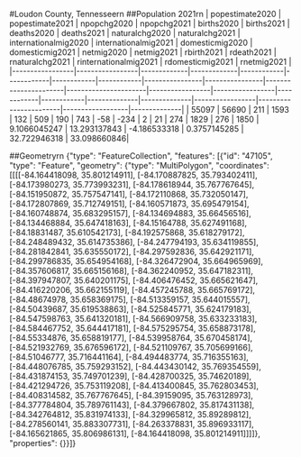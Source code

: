#Loudon County, Tennesseern
##Population 2021rn
| popestimate2020 | popestimate2021 | npopchg2020 | npopchg2021 | births2020 | births2021 | deaths2020 | deaths2021 | naturalchg2020 | naturalchg2021 | internationalmig2020 | internationalmig2021 | domesticmig2020 | domesticmig2021 | netmig2020 | netmig2021 |  rbirth2021  |  rdeath2021  | rnaturalchg2021 | rinternationalmig2021 | rdomesticmig2021 | rnetmig2021  |
|-----------------|-----------------|-------------|-------------|------------|------------|------------|------------|----------------|----------------|----------------------|----------------------|-----------------|-----------------|------------|------------|--------------|--------------|-----------------|-----------------------|------------------|--------------|
| 55097           | 56690           | 211         | 1593        | 132        | 509        | 190        | 743        | -58            | -234           | 2                    | 21                   | 274             | 1829            | 276        | 1850       | 9.1066045247 | 13.293137843 | -4.186533318    | 0.3757145285          | 32.722946318     | 33.098660846|

##Geometryrn
{"type": "FeatureCollection", "features": [{"id": "47105", "type": "Feature", "geometry": {"type": "MultiPolygon", "coordinates": [[[[-84.164418098, 35.801214911], [-84.170887825, 35.793402411], [-84.173980273, 35.773993231], [-84.178618944, 35.767767645], [-84.151950872, 35.757547141], [-84.172110868, 35.732050147], [-84.172807869, 35.712749151], [-84.160571873, 35.695479154], [-84.160748874, 35.683295157], [-84.134694883, 35.66456516], [-84.134468884, 35.647418163], [-84.15164788, 35.627491168], [-84.18831487, 35.610542173], [-84.192575868, 35.618279172], [-84.248489432, 35.614735386], [-84.247794193, 35.634119855], [-84.281842841, 35.635550172], [-84.297592836, 35.642921171], [-84.299786835, 35.654954168], [-84.326472904, 35.664965969], [-84.357606817, 35.665156168], [-84.362240952, 35.647182311], [-84.397947807, 35.640201175], [-84.406476452, 35.665621647], [-84.416220206, 35.662155119], [-84.457245788, 35.665769172], [-84.48674978, 35.658369175], [-84.513359157, 35.644015557], [-84.50439687, 35.619538863], [-84.525845771, 35.624179183], [-84.547598763, 35.641320181], [-84.566909758, 35.633233183], [-84.584467752, 35.644417181], [-84.575295754, 35.658873178], [-84.55334876, 35.658819177], [-84.539958764, 35.670458174], [-84.521932769, 35.676596172], [-84.521109767, 35.705699166], [-84.51046777, 35.716441164], [-84.494483774, 35.716355163], [-84.448076785, 35.759293152], [-84.443430142, 35.769354559], [-84.431874153, 35.749701239], [-84.428700325, 35.74620189], [-84.421294726, 35.753119208], [-84.413400845, 35.762803453], [-84.408314582, 35.767767645], [-84.39159095, 35.763128973], [-84.377784804, 35.789761143], [-84.379667802, 35.817431138], [-84.342764812, 35.831974133], [-84.329965812, 35.89289812], [-84.278560141, 35.883307731], [-84.263378831, 35.896933117], [-84.165621865, 35.806986131], [-84.164418098, 35.801214911]]]]}, "properties": {}}]}
